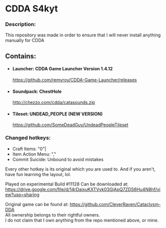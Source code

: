 # CDDA S4kyt

### Description:
This repository was made in order to ensure that I will never install anything manually for CDDA </br>

## Contains:

* #### Launcher: CDDA Game Launcher Version 1.4.12
  https://github.com/remyroy/CDDA-Game-Launcher/releases </br>

* #### Soundpack: ChestHole
  http://chezzo.com/cdda/catasounds.zip </br>

* #### Tileset: UNDEAD_PEOPLE (NEW VERSION)
  https://github.com/SomeDeadGuy/UndeadPeopleTileset </br>

### Changed hotkeys:
 * Craft Items: "0"|
 * Item Action Menu: ","
 * Commit Suicide: Unbound to avoid mistakes

Every other hotkey is its original which you are used to.
And if you aren't, have fun learning the layout, lol.

Played on experimental Build #11128
Can be downloaded at: https://drive.google.com/file/d/14rDaixuKXTVyk03GjApQ7ZDS6Hu4N8hf/view?usp=sharing

Original game can be found at: https://github.com/CleverRaven/Cataclysm-DDA </br>
All ownership belongs to their rightful owners. </br>
I do not claim that I own anything from the repo mentioned above, or mine.
